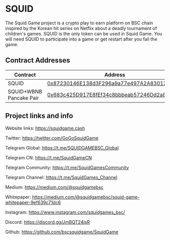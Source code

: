 # SQUID

The Squid Game project is a crypto play to earn platform on BSC chain inspired by the Korean hit series on Netflix about a deadly tournament of children's games. SQUID is the only token can be used in Squid Game. You will need SQUID to participate into a game or get restart after you fail the game.

## Contract Addresses
| Contract  | Address |
| ------------- | ------------- |
| SQUID | [0x87230146E138d3F296a9a77e497A2A83012e9Bc5](https://bscscan.com/token/0x87230146E138d3F296a9a77e497A2A83012e9Bc5) |
| SQUID+WBNB Pancake Pair | [0x683c425D917E8fEf34c8bbbeab57246Dd2a8B718](https://bscscan.com/address/0x683c425D917E8fEf34c8bbbeab57246Dd2a8B718)|


## Project links and info

Website links: https://squidgame.cash

Twitter: https://twitter.com/GoGoSquidGame

Telegram Global: https://t.me/SQUIDGAMEBSC_Global

Telegram CN: https://t.me/SquidGameCN

Telegram Community: https://t.me/SquidGamesCommunity

Telegram Channel: https://t.me/SquidGames_Channel

Medium: https://medium.com/@squidgamebsc

Whitepaper: https://medium.com/@squidgamebsc/squid-game-whitepaper-9ef639c71dc6

Instagram: https://www.instagram.com/squidgames_bsc/

Discord: https://discord.gg/JmBQT24jsR

Github: https://github.com/bscsquidgame/SquidGame
